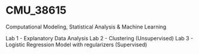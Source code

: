 # CMU_38615
Computational Modeling, Statistical Analysis &amp; Machine Learning

Lab 1 - Explanatory Data Analysis
Lab 2 - Clustering (Unsupervised)
Lab 3 - Logistic Regression Model with regularizers (Supervised)
